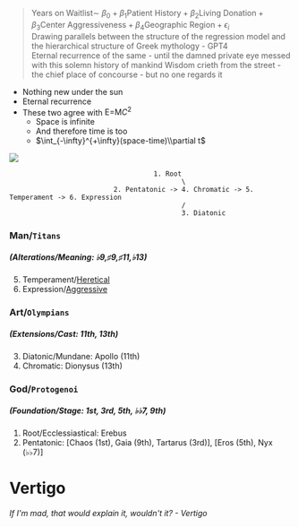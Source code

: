 > $\text{Years on Waitlist} \sim \ \beta_0 + \beta_1 \text{Patient History} + \beta_2 \text{Living Donation} + \beta_3 \text{Center Aggressiveness} + \beta_4 \text{Geographic Region} + \epsilon_i$    
Drawing parallels between the structure of the regression model and the hierarchical structure of Greek mythology - GPT4     
> Eternal recurrence of the same - until the damned private eye messed with this solemn history of mankind
> Wisdom crieth from the street - the chief place of concourse - but no one regards it

- Nothing new under the sun
- Eternal recurrence
- These two agree with $\text{E=M}C^2$
   - Space is infinite
   - And therefore time is too
   - $\int_{-\infty}^{+\infty}(space-time)\\partial t$ 

![](https://github.com/abikesa/vertigo/raw/main/vertigo.png)  

 
                                        1. Root
                                               \
                              2. Pentatonic -> 4. Chromatic -> 5. Temperament -> 6. Expression
                                               /
                                               3. Diatonic



### Man/`Titans`
##### (Alterations/Meaning: ♭9,♯9,♯11,♭13) 
5. Temperament/[Heretical](https://www.gutenberg.org/cache/epub/27458/pg27458-images.html)
6. Expression/[Aggressive](https://onlinelibrary.wiley.com/doi/full/10.1111/j.1600-6143.2011.03789.x) 
### Art/`Olympians`
##### (Extensions/Cast: 11th, 13th)
3. Diatonic/Mundane: Apollo (11th)
4. Chromatic: Dionysus (13th)
### God/`Protogenoi`
##### (Foundation/Stage: 1st, 3rd, 5th, ♭♭7, 9th)
1. Root/Ecclessiastical: Erebus
2. Pentatonic: [Chaos (1st), Gaia (9th), Tartarus (3rd)], [Eros (5th), Nyx (♭♭7)]

# Vertigo

*If I'm mad, that would explain it, wouldn't it? - Vertigo*
